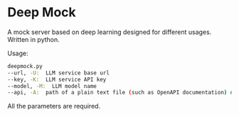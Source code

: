 # Deep Mock
A mock server based on deep learning designed for different usages. Written in python.

Usage:
```bash
deepmock.py
--url, -U:  LLM service base url
--key, -K:  LLM service API key
--model, -M:  LLM model name
--api, -A:  path of a plain text file (such as OpenAPI documentation) describing the API
```
All the parameters are required.
